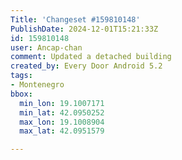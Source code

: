 ```yaml
---
Title: 'Changeset #159810148'
PublishDate: 2024-12-01T15:21:33Z
id: 159810148
user: Ancap-chan
comment: Updated a detached building
created_by: Every Door Android 5.2
tags:
- Montenegro
bbox:
  min_lon: 19.1007171
  min_lat: 42.0950252
  max_lon: 19.1008904
  max_lat: 42.0951579

---
```

